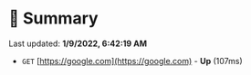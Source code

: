 # 📖 Summary
Last updated: **1/9/2022, 6:42:19 AM**

- `GET` [https://google.com](https://google.com) - **Up** (107ms)
